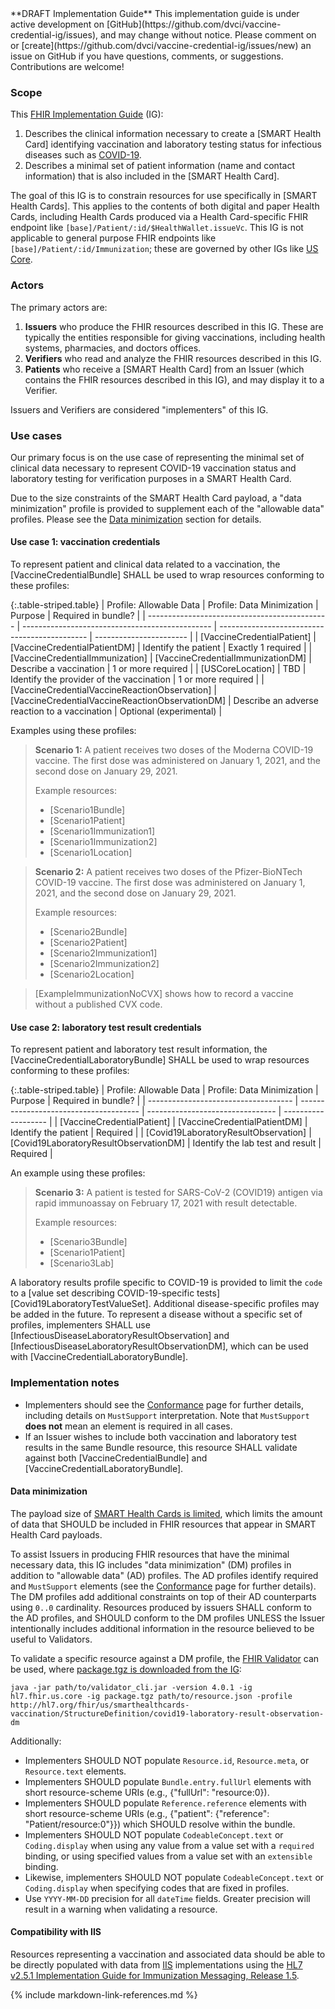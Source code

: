 <div class="alert alert-info" role="alert" markdown="1">
**DRAFT Implementation Guide** This implementation guide is under active development on [GitHub](https://github.com/dvci/vaccine-credential-ig/issues), and may change without notice. Please comment on or [create](https://github.com/dvci/vaccine-credential-ig/issues/new) an issue on GitHub if you have questions, comments, or suggestions. Contributions are welcome!
</div>

### Scope

This [FHIR Implementation Guide](https://www.hl7.org/fhir/implementationguide.html) (IG):

1. Describes the clinical information necessary to create a [SMART Health Card] identifying vaccination and laboratory testing status for infectious diseases such as [COVID-19](https://www.cdc.gov/coronavirus/2019-ncov/index.html).
2. Describes a minimal set of patient information (name and contact information) that is also included in the [SMART Health Card].

The goal of this IG is to constrain resources for use specifically in [SMART Health Cards]. This applies to the contents of both digital and paper Health Cards, including Health Cards produced via a Health Card-specific FHIR endpoint like `[base]/Patient/:id/$HealthWallet.issueVc`. This IG is not applicable to general purpose FHIR endpoints like `[base]/Patient/:id/Immunization`; these are governed by other IGs like [US Core](https://www.hl7.org/fhir/us/core/StructureDefinition-us-core-immunization.html).

### Actors

The primary actors are:

1. **Issuers** who produce the FHIR resources described in this IG. These are typically the entities responsible for giving vaccinations, including health systems, pharmacies, and doctors offices.
2. **Verifiers** who read and analyze the FHIR resources described in this IG.
3. **Patients** who receive a [SMART Health Card] from an Issuer (which contains the FHIR resources described in this IG), and may display it to a Verifier.

Issuers and Verifiers are considered "implementers" of this IG.

### Use cases

Our primary focus is on the use case of representing the minimal set of clinical data necessary to represent COVID-19 vaccination status and laboratory testing for verification purposes in a SMART Health Card.

Due to the size constraints of the SMART Health Card payload, a "data minimization" profile is provided to supplement each of the "allowable data" profiles. Please see the [Data minimization](#data-minimization) section for details.

#### Use case 1: vaccination credentials

To represent patient and clinical data related to a vaccination, the [VaccineCredentialBundle] SHALL be used to wrap resources conforming to these profiles:

{:.table-striped.table}
| Profile: Allowable Data                       | Profile: Data Minimization                      | Purpose                                       | Required in bundle?     |
| --------------------------------------------- | ----------------------------------------------- | --------------------------------------------- | ----------------------- |
| [VaccineCredentialPatient]                    | [VaccineCredentialPatientDM]                    | Identify the patient                          | Exactly 1 required      |
| [VaccineCredentialImmunization]               | [VaccineCredentialImmunizationDM]               | Describe a vaccination                        | 1 or more required      |
| [USCoreLocation]                              | TBD                                             | Identify the provider of the vaccination      | 1 or more required      |
| [VaccineCredentialVaccineReactionObservation] | [VaccineCredentialVaccineReactionObservationDM] | Describe an adverse reaction to a vaccination | Optional (experimental) |

Examples using these profiles:

> **Scenario 1:** A patient receives two doses of the Moderna COVID-19 vaccine. The first dose was administered on January 1, 2021, and the second dose on January 29, 2021.
>
> Example resources:
>
> - [Scenario1Bundle]
> - [Scenario1Patient]
> - [Scenario1Immunization1]
> - [Scenario1Immunization2]
> - [Scenario1Location]

> **Scenario 2:** A patient receives two doses of the Pfizer-BioNTech COVID-19 vaccine. The first dose was administered on January 1, 2021, and the second dose on January 29, 2021.
>
> Example resources:
>
> - [Scenario2Bundle]
> - [Scenario2Patient]
> - [Scenario2Immunization1]
> - [Scenario2Immunization2]
> - [Scenario2Location]

> [ExampleImmunizationNoCVX] shows how to record a vaccine without a published CVX code.

#### Use case 2: laboratory test result credentials

To represent patient and laboratory test result information, the [VaccineCredentialLaboratoryBundle] SHALL be used to wrap  resources conforming to these profiles:

{:.table-striped.table}
| Profile: Allowable Data              | Profile: Data Minimization             | Purpose                          | Required in bundle? |
| ------------------------------------ | -------------------------------------- | -------------------------------- | ------------------- |
| [VaccineCredentialPatient]           | [VaccineCredentialPatientDM]           | Identify the patient             | Required            |
| [Covid19LaboratoryResultObservation] | [Covid19LaboratoryResultObservationDM] | Identify the lab test and result | Required            |

An example using these profiles:

> **Scenario 3:** A patient is tested for SARS-CoV-2 (COVID19) antigen via rapid immunoassay on February 17, 2021 with result detectable.
>
> Example resources:
>
> - [Scenario3Bundle]
> - [Scenario1Patient]
> - [Scenario3Lab]

A laboratory results profile specific to COVID-19 is provided to limit the `code` to a [value set describing COVID-19-specific tests][Covid19LaboratoryTestValueSet]. Additional disease-specific profiles may be added in the future. To represent a disease without a specific set of profiles, implementers SHALL use [InfectiousDiseaseLaboratoryResultObservation] and [InfectiousDiseaseLaboratoryResultObservationDM], which can be used with [VaccineCredentialLaboratoryBundle].

### Implementation notes

- Implementers should see the [Conformance](conformance.html) page for further details, including details on `MustSupport` interpretation. Note that `MustSupport` **does not** mean an element is required in all cases.
- If an Issuer wishes to include both vaccination and laboratory test results in the same Bundle resource, this resource SHALL validate against both [VaccineCredentialBundle] and [VaccineCredentialLaboratoryBundle].

#### Data minimization

The payload size of [SMART Health Cards is limited](https://smarthealth.cards/#health-cards-are-small), which limits the amount of data that SHOULD be included in FHIR resources that appear in SMART Health Card payloads.

To assist Issuers in producing FHIR resources that have the minimal necessary data, this IG includes "data minimization" (DM) profiles in addition to "allowable data" (AD) profiles. The AD profiles identify required and `MustSupport` elements (see the [Conformance](conformance.html) page for further details). The DM profiles add additional constraints on top of their AD counterparts using `0..0` cardinality. Resources produced by issuers SHALL conform to the AD profiles, and SHOULD conform to the DM profiles UNLESS the Issuer intentionally includes additional information in the resource believed to be useful to Validators.

To validate a specific resource against a DM profile, the [FHIR Validator](https://confluence.hl7.org/display/FHIR/Using+the+FHIR+Validator) can be used, where [package.tgz is downloaded from the IG](package.tgz):

    java -jar path/to/validator_cli.jar -version 4.0.1 -ig hl7.fhir.us.core -ig package.tgz path/to/resource.json -profile http://hl7.org/fhir/us/smarthealthcards-vaccination/StructureDefinition/covid19-laboratory-result-observation-dm

Additionally:

- Implementers SHOULD NOT populate `Resource.id`, `Resource.meta`, or `Resource.text` elements.
- Implementers SHOULD populate `Bundle.entry.fullUrl` elements with short resource-scheme URIs (e.g., {"fullUrl": "resource:0}).
- Implementers SHOULD populate `Reference.reference` elements with short resource-scheme URIs (e.g., {"patient": {"reference": "Patient/resource:0"}}) which SHOULD resolve within the bundle.
- Implementers SHOULD NOT populate `CodeableConcept.text` or `Coding.display` when using any value from a value set with a `required` binding, or using specified values from a value set with an `extensible` binding.
- Likewise, implementers SHOULD NOT populate `CodeableConcept.text` or `Coding.display` when specifying codes that are fixed in profiles.
- Use `YYYY-MM-DD` precision for all `dateTime` fields. Greater precision will result in a warning when validating a resource.

#### Compatibility with IIS

Resources representing a vaccination and associated data should be able to be directly populated with data from [IIS](https://www.cdc.gov/vaccines/programs/iis/index.html) implementations using the [HL7 v2.5.1 Implementation Guide for Immunization Messaging, Release 1.5](https://repository.immregistries.org/resource/hl7-version-2-5-1-implementation-guide-for-immunization-messaging-release-1-5-1/).

{% include markdown-link-references.md %}

<style>
/* Moves the TOC down below the info box */
div.markdown-toc {
    margin-top: 15rem;
}
</style>
